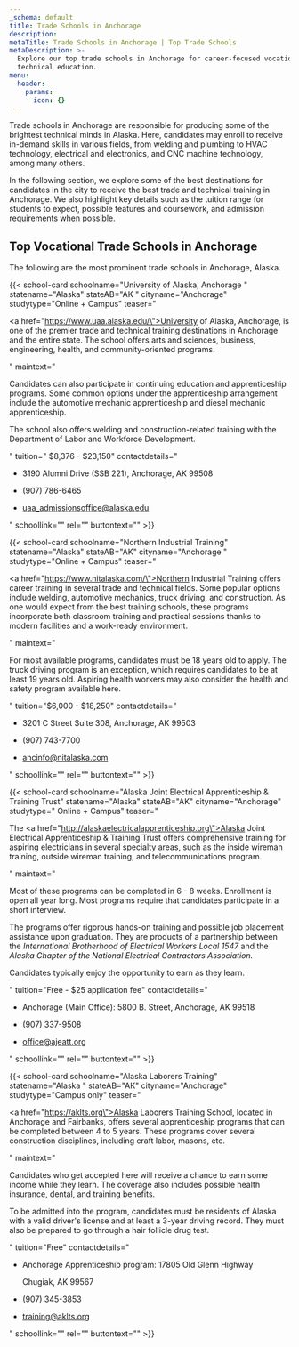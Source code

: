 ```yaml
---
_schema: default
title: Trade Schools in Anchorage
description:
metaTitle: Trade Schools in Anchorage | Top Trade Schools
metaDescription: >-
  Explore our top trade schools in Anchorage for career-focused vocational and
  technical education.
menu:
  header:
    params:
      icon: {}
---
```

Trade schools in Anchorage are responsible for producing some of the brightest technical minds in Alaska. Here, candidates may enroll to receive in-demand skills in various fields, from welding and plumbing to HVAC technology, electrical and electronics, and CNC machine technology, among many others.

In the following section, we explore some of the best destinations for candidates in the city to receive the best trade and technical training in Anchorage. We also highlight key details such as the tuition range for students to expect, possible features and coursework, and admission requirements when possible.

## **Top Vocational Trade Schools in Anchorage**

The following are the most prominent trade schools in Anchorage, Alaska.

{{< school-card schoolname="University of Alaska, Anchorage " statename="Alaska" stateAB="AK " cityname="Anchorage" studytype="Online + Campus" teaser="<p><a href=\"https://www.uaa.alaska.edu/\">University of Alaska, Anchorage</a>, is one of the premier trade and technical training destinations in Anchorage and the entire state. The school offers arts and sciences, business, engineering, health, and community-oriented programs.</p>" maintext="<p>Candidates can also participate in continuing education and apprenticeship programs. Some common options under the apprenticeship arrangement include the automotive mechanic apprenticeship and diesel mechanic apprenticeship.</p><p>The school also offers welding and construction-related training with the Department of Labor and Workforce Development.</p>" tuition=" $8,376 - $23,150" contactdetails="<ul><li><p>3190 Alumni Drive (SSB 221), Anchorage, AK 99508</p></li><li><p>(907) 786-6465</p></li><li><p>uaa_admissionsoffice@alaska.edu</p></li></ul>" schoollink="" rel="" buttontext="" >}}

{{< school-card schoolname="Northern Industrial Training" statename="Alaska" stateAB="AK" cityname="Anchorage " studytype="Online + Campus" teaser="<p><a href=\"https://www.nitalaska.com/\">Northern Industrial Training</a> offers career training in several trade and technical fields. Some popular options include welding, automotive mechanics, truck driving, and construction. As one would expect from the best training schools, these programs incorporate both classroom training and practical sessions thanks to modern facilities and a work-ready environment.<br /></p>" maintext="<p>For most available programs, candidates must be 18 years old to apply. The truck driving program is an exception, which requires candidates to be at least 19 years old. Aspiring health workers may also consider the health and safety program available here.</p>" tuition="$6,000 - $18,250" contactdetails="<ul><li><p>3201 C Street Suite 308, Anchorage, AK 99503</p></li><li><p>(907) 743-7700</p></li><li><p>ancinfo@nitalaska.com</p></li></ul>" schoollink="" rel="" buttontext="" >}}

{{< school-card schoolname="Alaska Joint Electrical Apprenticeship & Training Trust" statename="Alaska" stateAB="AK" cityname="Anchorage" studytype=" Online + Campus" teaser="<p>The <a href=\"http://alaskaelectricalapprenticeship.org\">Alaska Joint Electrical Apprenticeship &amp; Training Trust</a> offers comprehensive training for aspiring electricians in several specialty areas, such as the inside wireman training, outside wireman training, and telecommunications program.</p>" maintext="<p>Most of these programs can be completed in 6 - 8 weeks. Enrollment is open all year long. Most programs require that candidates participate in a short interview.</p><p>The programs offer rigorous hands-on training and possible job placement assistance upon graduation. They are products of a partnership between the <em>International Brotherhood of Electrical Workers Local 1547</em> and the <em>Alaska Chapter of the National Electrical Contractors Association.</em></p><p>Candidates typically enjoy the opportunity to earn as they learn.</p>" tuition="Free - $25 application fee" contactdetails="<ul><li><p>Anchorage (Main Office): 5800 B. Street, Anchorage, AK 99518</p></li><li><p>(907) 337-9508</p></li><li><p>office@ajeatt.org</p></li></ul>" schoollink="" rel="" buttontext="" >}}

{{< school-card schoolname="Alaska Laborers Training" statename="Alaska " stateAB="AK" cityname="Anchorage" studytype="Campus only" teaser="<p><a href=\"https://aklts.org\">Alaska Laborers Training School</a>, located in Anchorage and Fairbanks, offers several apprenticeship programs that can be completed between 4 to 5 years. These programs cover several construction disciplines, including craft labor, masons, etc.</p>" maintext="<p>Candidates who get accepted here will receive a chance to earn some income while they learn. The coverage also includes possible health insurance, dental, and training benefits.</p><p>To be admitted into the program, candidates must be residents of Alaska with a valid driver's license and at least a 3-year driving record. They must also be prepared to go through a hair follicle drug test.</p>" tuition="Free" contactdetails="<ul><li><p>Anchorage Apprenticeship program: 17805 Old Glenn Highway</p><p>Chugiak, AK 99567</p></li><li><p>(907) 345-3853</p></li><li><p>training@aklts.org</p></li></ul>" schoollink="" rel="" buttontext="" >}}